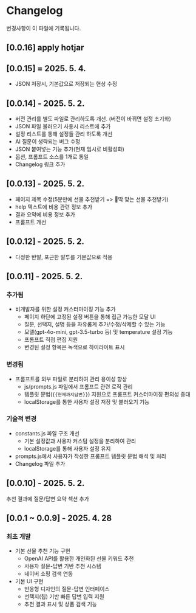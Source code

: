 # Changelog

변경사항이 이 파일에 기록됩니다.

## [0.0.16] apply hotjar

## [0.0.15] = 2025. 5. 4.

- JSON 저장시, 기본값으로 저장되는 현상 수정

## [0.0.14] - 2025. 5. 2.

- 버전 관리를 별도 파일로 관리하도록 개선. (버전이 바뀌면 설정 초기화)
- JSON 파일 불러오기 사용시 리스트에 추가
- 설정 리스트를 통해 설정들 관리 하도록 개선
- AI 질문이 생략되는 버그 수정
- JSON 붙여넣는 기능 추가(현재 임시로 비활성화)
- 옵션, 프롬프트 소스를 1개로 통일
- Changelog 링크 추가

## [0.0.13] - 2025. 5. 2.

- 페이지 제목 수정(5분만에 선물 추천받기 => 🎁딱 맞는 선물 추천받기)
- help 텍스트에 비용 관련 정보 추가
- 결과 요약에 비용 정보 추가
- 프롬프트 개선

## [0.0.12] - 2025. 5. 2.

- 다정한 반말, 포근한 말투를 기본값으로 적용

## [0.0.11] - 2025. 5. 2.

### 추가됨

- 비개발자를 위한 설정 커스터마이징 기능 추가
  - 페이지 하단에 고정된 설정 버튼을 통해 접근 가능한 모달 UI
  - 질문, 선택지, 설명 등을 자유롭게 추가/수정/삭제할 수 있는 기능
  - 모델(gpt-4o-mini, gpt-3.5-turbo 등) 및 temperature 설정 기능
  - 프롬프트 직접 편집 지원
  - 변경된 설정 항목은 녹색으로 하이라이트 표시

### 변경됨

- 프롬프트를 외부 파일로 분리하여 관리 용이성 향상
  - js/prompts.js 파일에서 프롬프트 관련 로직 관리
  - 템플릿 문법(`{{현재까지답변}}`) 지원으로 프롬프트 커스터마이징 편의성 증대
  - localStorage를 통한 사용자 설정 저장 및 불러오기 기능

### 기술적 변경

- constants.js 파일 구조 개선
  - 기본 설정값과 사용자 커스텀 설정을 분리하여 관리
  - localStorage를 통해 사용자 설정 유지
- prompts.js에서 사용자가 작성한 프롬프트 템플릿 문법 해석 및 처리
- Changelog 파일 추가

## [0.0.10] - 2025. 5. 2.

추천 결과에 질문/답변 요약 섹션 추가

## [0.0.1 ~ 0.0.9] - 2025. 4. 28

### 최초 개발

- 기본 선물 추천 기능 구현
  - OpenAI API를 활용한 개인화된 선물 키워드 추천
  - 사용자 질문-답변 기반 추천 시스템
  - 네이버 쇼핑 검색 연동
- 기본 UI 구현
  - 반응형 디자인의 질문-답변 인터페이스
  - 선택지(칩) 기반 빠른 답변 입력 지원
  - 추천 결과 표시 및 상품 검색 기능
